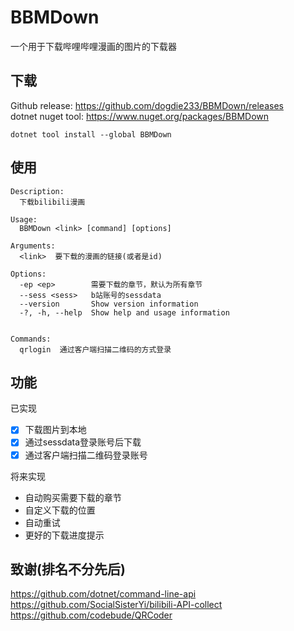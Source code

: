 # BBMDown

一个用于下载哔哩哔哩漫画的图片的下载器

## 下载

Github release: https://github.com/dogdie233/BBMDown/releases  
dotnet nuget tool: https://www.nuget.org/packages/BBMDown

```
dotnet tool install --global BBMDown
```

## 使用

```
Description:
  下载bilibili漫画

Usage:
  BBMDown <link> [command] [options]

Arguments:
  <link>  要下载的漫画的链接(或者是id)

Options:
  -ep <ep>        需要下载的章节，默认为所有章节
  --sess <sess>   b站账号的sessdata
  --version       Show version information
  -?, -h, --help  Show help and usage information


Commands:
  qrlogin  通过客户端扫描二维码的方式登录
```

## 功能

已实现

- [x] 下载图片到本地
- [x] 通过sessdata登录账号后下载
- [x] 通过客户端扫描二维码登录账号

将来实现

- 自动购买需要下载的章节
- 自定义下载的位置
- 自动重试
- 更好的下载进度提示

## 致谢(排名不分先后)

https://github.com/dotnet/command-line-api  
https://github.com/SocialSisterYi/bilibili-API-collect  
https://github.com/codebude/QRCoder
